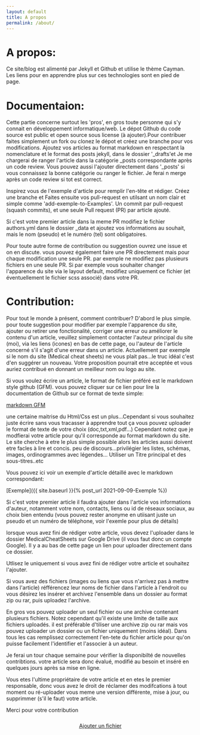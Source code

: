 ```yaml
---
layout: default
title: A propos
permalink: /about/
---
```


# A propos:

Ce site/blog est alimenté par Jekyll et Github et utilise le thème Cayman. Les liens pour en apprendre plus sur ces technologies sont en pied de page.

# Documentaion:
Cette partie concerne surtout les 'pros', en gros toute personne qui s'y connait en développement informatique/web. Le dépot Github du code source est public et open source sous license (à ajouter).Pour contribuer faites simplement un fork ou clonez le dépot et créez une branche pour vos modifications. Ajoutez vos articles au format markdown en respectant la nomenclature et le format des posts jekyll, dans le dossier '_drafts'et Je me chargerai de ranger l'article dans la catégorie _posts correspondante après un code review. Vous pouvez aussi l'ajouter directement dans '_posts' si vous connaissez la bonne catégorie ou ranger le fichier. Je ferai n merge après un code review si tot est correct. 

Inspirez vous de l'exemple d'article pour remplir l'en-tête et rédiger. 
Créez une branche et Faites ensuite vos pull-request en utilsant
un nom clair et simple comme 'add-exemple-to-Examples'. Un commit par pull-request (squash commits), et une seule Pull request (PR) par article ajouté.

Si c'est votre premier article dans la meme PR modifiez le fichier authors.yml dans le dossier
_data et ajoutez vos informations au souhait, mais le nom (pseudo) et le numéro (tel) sont obligatoires.

Pour toute autre forme de contribution ou suggestion ouvrez une issue et on en discute. vous pouvez également faire une PR directement mais pour chaque modification une seule PR. par exemple ne modifiez pas plusieurs fichiers en une seule PR. Si par exemple vous souhaiter changer l'apparence du site via le layout default, modifiez uniquement ce fichier (et éventuellement le fichier scss associé) dans votre PR.

# Contribution:
Pour tout le monde à présent, comment contribuer? D'abord le plus simple. pour toute suggestion pour modifier par exemple l'apparence du site, ajouter ou retirer une fonctionalité, corriger une erreur ou améliorer le contenu d'un article, veuillez simplement contacter l'auteur principal du site (moi), via les
liens (icones) en bas de cette page, ou l'auteur de l'article concerné s'il s'agit d'une erreur dans un article.
Actuellement par exemple si le nom du site (Medical cheat sheets) ne vous plait pas...le truc idéal
c'est d'en suggérer un nouveau. Votre proposition pourrait etre acceptée et vous auriez contribué
en donnant un meilleur nom ou logo au site.

Si vous voulez écrire un article, le format de fichier préféré est le markdown style github (GFM). vous pouvez cliquer sur ce lien pour lire la documentation de Github sur ce format de texte simple:

[markdown GFM](https://guides.github.com/features/mastering-markdown/)

une certaine maitrise du Html/Css est un plus...Cependant si vous souhaitez juste écrire sans vous
tracasser à apprendre tout ça vous pouvez uploader le format de texte de votre choix (doc,txt,xml,pdf...)
Cependant notez que je modfierai votre article pour qu'il corresponde au format markdown du site.
Le site cherche à etre le plus simple possible alors les articles aussi doivent etre facles à lire et
concis. peu de discours...privilégier les listes, schémas, images, ordinogrammes avec légendes...
Utiliser un Titre principal et des sous-titres..etc

Vous pouvez ici voir un exemple d'article détaillé avec le markdown correspondant:

[Exemple]({{ site.baseurl }}{% post_url 2021-09-09-Exemple %})

Si c'est votre premier article il faudra ajouter dans l'article vos informations d'auteur, notamment 
votre nom, contacts, liens ou id de réseaux sociaux, au choix bien entendu (vous pouvez rester anonyme en
utiisant juste un pseudo et un numéro de téléphone, voir l'exemle pour plus de détails)

lorsque vous avez fini de rédiger votre article, vous devez l'uploader dans le dossier MedicalCheatSheets
sur Google Drive (il vous faut donc un compte Google). Il y a au bas de cette page un lien pour uploader directement dans ce dossier.

Utlisez le uniquement si vous avez fini de rédiger votre article et souhaitez l'ajouter.

Si vous avez des fichiers (images ou liens que vous n'arrivez pas à mettre dans l'article)
réfférencez leur noms de fichier dans l'article à l'endroit ou vous désirez les insérer et
archivez l'ensemble dans un dossier au format zip ou rar, puis uploadez l'archive.

En gros vos pouvez uploader un seul fichier ou une archive contenant plusieurs fichiers.
Notez cependant qu'il existe une limite de taille aux fichiers uploadés. il est préférable d'tiliser
une archive zip ou rar mais vos pouvez uploader un dossier ou un fichier uniquement (moins idéal).
Dans tous les cas remplissez correctement l'en-tete du fichier article pour qu'on puisse facilement
l'identifier et l'associer à un auteur.

Je ferai un tour chaque semaine pour vérifier la disponibilté de nouvelles contribtions. votre
article sera donc évalué, modifié au besoin et inséré en quelques jours après sa mise en ligne.

Vous etes l'ultime propriétaire de votre article et en etes le premier responsable, donc vous avez
le droit de réclamer des modifcations à tout moment ou ré-uploader vous meme une version différente,
mise à jour, ou supprimmer (s'il le faut) votre article.

Merci pour votre contribution

<div align=center style="margin-top:5%;">
<a href="https://drive.google.com/drive/folders/1M2ulawlY_FKUrq68LsoJ37XHmAnZYdjg?usp=sharing" class="visit-btn"> Ajouter un fichier</a>
</div>



